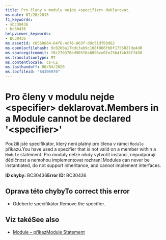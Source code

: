 ```yaml
---
title: Pro členy v modulu nejde <specifier> deklarovat.
ms.date: 07/20/2015
f1_keywords:
- vbc30436
- bc30436
helpviewer_keywords:
- BC30436
ms.assetid: c0560864-64f6-4c76-803f-d9c51df89d62
ms.openlocfilehash: 9c0268a17bdc3ab9c108f866fb0f1756027de4d0
ms.sourcegitcommit: f8c270376ed905f6a8896ce0fe25b4f4b38ff498
ms.translationtype: MT
ms.contentlocale: cs-CZ
ms.lasthandoff: 06/04/2020
ms.locfileid: "84396970"
---
```

# <a name="members-in-a-module-cannot-be-declared-specifier"></a><span data-ttu-id="3b3aa-102">Pro členy v modulu nejde \<specifier> deklarovat.</span><span class="sxs-lookup"><span data-stu-id="3b3aa-102">Members in a Module cannot be declared '\<specifier>'</span></span>
<span data-ttu-id="3b3aa-103">Použili jste specifikátor, který není platný pro člena v rámci `Module` příkazu.</span><span class="sxs-lookup"><span data-stu-id="3b3aa-103">You have used a specifier that is not valid on a member within a `Module` statement.</span></span> <span data-ttu-id="3b3aa-104">Pro moduly nelze nikdy vytvořit instanci, nepodporují dědičnost a nemohou implementovat rozhraní.</span><span class="sxs-lookup"><span data-stu-id="3b3aa-104">Modules can never be instantiated, do not support inheritance, and cannot implement interfaces.</span></span>  
  
 <span data-ttu-id="3b3aa-105">**ID chyby:** BC30436</span><span class="sxs-lookup"><span data-stu-id="3b3aa-105">**Error ID:** BC30436</span></span>  
  
## <a name="to-correct-this-error"></a><span data-ttu-id="3b3aa-106">Oprava této chyby</span><span class="sxs-lookup"><span data-stu-id="3b3aa-106">To correct this error</span></span>  
  
- <span data-ttu-id="3b3aa-107">Odeberte specifikátor.</span><span class="sxs-lookup"><span data-stu-id="3b3aa-107">Remove the specifier.</span></span>  
  
## <a name="see-also"></a><span data-ttu-id="3b3aa-108">Viz také</span><span class="sxs-lookup"><span data-stu-id="3b3aa-108">See also</span></span>

- [<span data-ttu-id="3b3aa-109">Module – příkaz</span><span class="sxs-lookup"><span data-stu-id="3b3aa-109">Module Statement</span></span>](../language-reference/statements/module-statement.md)
